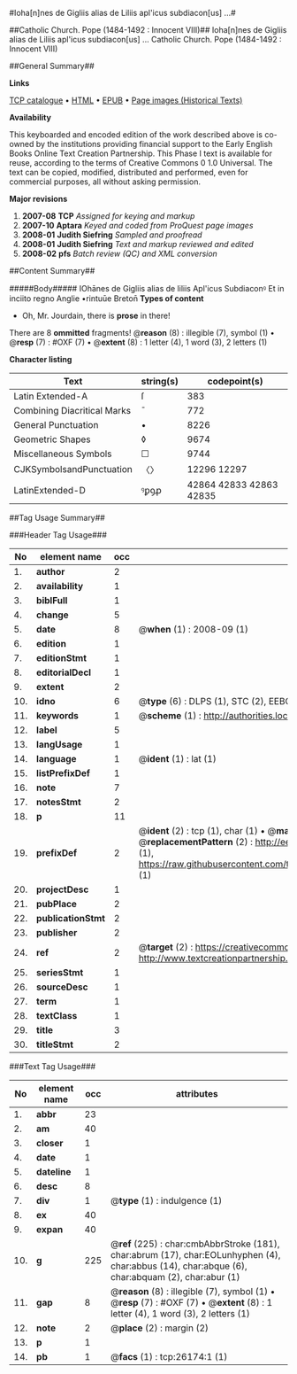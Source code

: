 #Ioha[n]nes de Gigliis alias de Liliis apl'icus subdiacon[us] ...#

##Catholic Church. Pope (1484-1492 : Innocent VIII)##
Ioha[n]nes de Gigliis alias de Liliis apl'icus subdiacon[us] ...
Catholic Church. Pope (1484-1492 : Innocent VIII)

##General Summary##

**Links**

[TCP catalogue](http://www.ota.ox.ac.uk/tcp/)  • 
[HTML](http://tei.it.ox.ac.uk/tcp/Texts-HTML/free/A03/A03990.html)  • 
[EPUB](http://tei.it.ox.ac.uk/tcp/Texts-EPUB/free/A03/A03990.epub) • 
[Page images (Historical Texts)](https://data.historicaltexts.jisc.ac.uk/view?pubId=eebo-23066740e&pageId=eebo-23066740e-26174-1)

**Availability**

This keyboarded and encoded edition of the
	       work described above is co-owned by the institutions
	       providing financial support to the Early English Books
	       Online Text Creation Partnership. This Phase I text is
	       available for reuse, according to the terms of Creative
	       Commons 0 1.0 Universal. The text can be copied,
	       modified, distributed and performed, even for
	       commercial purposes, all without asking permission.

**Major revisions**

1. __2007-08__ __TCP__ *Assigned for keying and markup*
1. __2007-10__ __Aptara__ *Keyed and coded from ProQuest page images*
1. __2008-01__ __Judith Siefring__ *Sampled and proofread*
1. __2008-01__ __Judith Siefring__ *Text and markup reviewed and edited*
1. __2008-02__ __pfs__ *Batch review (QC) and XML conversion*

##Content Summary##

#####Body#####
IOhānes de Gigliis alias de liliis Apl'icus Subdiaconꝰ Et in inciito regno Anglie •rintuūe Breton̄
**Types of content**

  * Oh, Mr. Jourdain, there is **prose** in there!

There are 8 **ommitted** fragments! 
 @__reason__ (8) : illegible (7), symbol (1)  •  @__resp__ (7) : #OXF (7)  •  @__extent__ (8) : 1 letter (4), 1 word (3), 2 letters (1)

**Character listing**


|Text|string(s)|codepoint(s)|
|---|---|---|
|Latin Extended-A|ſ|383|
|Combining             Diacritical Marks|̄|772|
|General Punctuation|•|8226|
|Geometric Shapes|◊|9674|
|Miscellaneous Symbols|☐|9744|
|CJKSymbolsandPunctuation|〈〉|12296 12297|
|LatinExtended-D|ꝰꝑꝯꝓ|42864 42833 42863 42835|

##Tag Usage Summary##

###Header Tag Usage###

|No|element name|occ|attributes|
|---|---|---|---|
|1.|__author__|2||
|2.|__availability__|1||
|3.|__biblFull__|1||
|4.|__change__|5||
|5.|__date__|8| @__when__ (1) : 2008-09 (1)|
|6.|__edition__|1||
|7.|__editionStmt__|1||
|8.|__editorialDecl__|1||
|9.|__extent__|2||
|10.|__idno__|6| @__type__ (6) : DLPS (1), STC (2), EEBO-CITATION (1), OCLC (1), VID (1)|
|11.|__keywords__|1| @__scheme__ (1) : http://authorities.loc.gov/ (1)|
|12.|__label__|5||
|13.|__langUsage__|1||
|14.|__language__|1| @__ident__ (1) : lat (1)|
|15.|__listPrefixDef__|1||
|16.|__note__|7||
|17.|__notesStmt__|2||
|18.|__p__|11||
|19.|__prefixDef__|2| @__ident__ (2) : tcp (1), char (1)  •  @__matchPattern__ (2) : ([0-9\-]+):([0-9IVX]+) (1), (.+) (1)  •  @__replacementPattern__ (2) : http://eebo.chadwyck.com/downloadtiff?vid=$1&page=$2 (1), https://raw.githubusercontent.com/textcreationpartnership/Texts/master/tcpchars.xml#$1 (1)|
|20.|__projectDesc__|1||
|21.|__pubPlace__|2||
|22.|__publicationStmt__|2||
|23.|__publisher__|2||
|24.|__ref__|2| @__target__ (2) : https://creativecommons.org/publicdomain/zero/1.0/ (1), http://www.textcreationpartnership.org/docs/. (1)|
|25.|__seriesStmt__|1||
|26.|__sourceDesc__|1||
|27.|__term__|1||
|28.|__textClass__|1||
|29.|__title__|3||
|30.|__titleStmt__|2||


###Text Tag Usage###

|No|element name|occ|attributes|
|---|---|---|---|
|1.|__abbr__|23||
|2.|__am__|40||
|3.|__closer__|1||
|4.|__date__|1||
|5.|__dateline__|1||
|6.|__desc__|8||
|7.|__div__|1| @__type__ (1) : indulgence (1)|
|8.|__ex__|40||
|9.|__expan__|40||
|10.|__g__|225| @__ref__ (225) : char:cmbAbbrStroke (181), char:abrum (17), char:EOLunhyphen (4), char:abbus (14), char:abque (6), char:abquam (2), char:abur (1)|
|11.|__gap__|8| @__reason__ (8) : illegible (7), symbol (1)  •  @__resp__ (7) : #OXF (7)  •  @__extent__ (8) : 1 letter (4), 1 word (3), 2 letters (1)|
|12.|__note__|2| @__place__ (2) : margin (2)|
|13.|__p__|1||
|14.|__pb__|1| @__facs__ (1) : tcp:26174:1 (1)|
